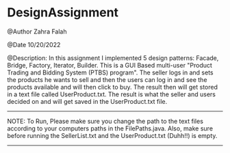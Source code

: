 # DesignAssignment

  @Author Zahra Falah
  
  @Date 10/20/2022
  
  @Description: In this assignment I implemented 5 design patterns: Facade, Bridge, Factory, Iterator, Builder.
  This is a GUI Based multi-user "Product  Trading  and  Bidding System (PTBS) program".
  The seller logs in and sets the products he wants to sell and then the users can log in and see the
  products available and will then click to buy. The result then will get stored in a text file called
  UserProduct.txt.
  The result is what the seller and users decided on and will get saved in the UserProduct.txt file.
  
  ****
  
  NOTE: To Run, Please make sure you change the path to the text files according to your
  computers paths in the FilePaths.java. Also, make sure before running the SellerList.txt and the
  UserProduct.txt (Duhh!!) is empty.
  
  ****
 
